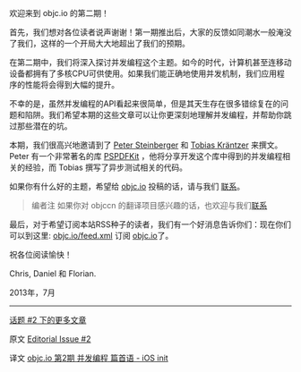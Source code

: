 欢迎来到 objc.io 的第二期！

首先，我们想对各位读者说声谢谢！第一期推出后，大家的反馈如同潮水一般淹没了我们，这样的一个开局大大地超出了我们的预期。

在第二期中，我们将深入探讨并发编程这个主题。如今的时代，计算机甚至连移动设备都拥有了多核CPU可供使用。如果我们能正确地使用并发机制，我们应用程序的性能将会得到大幅的提升。

不幸的是，虽然并发编程的API看起来很简单，但是其天生存在很多错综复在的问题和陷阱。我们希望本期的这些文章可以让你更深刻地理解并发编程，并帮助你跳过那些潜在的坑。

本期，我们很高兴地邀请到了 [Peter Steinberger][3] 和 [Tobias Kräntzer][4] 来撰文。Peter 有一个非常著名的库 [PSPDFKit][5] ，他将分享开发这个库中得到的并发编程相关的经验，而 Tobias 撰写了异步测试相关的代码。

如果你有什么好的主题，希望给 [objc.io][6] 投稿的话，请与我们 [联系][7]。

> <span class="secondary radius label">编者注</span> 如果你对 objccn 的翻译项目感兴趣的话，也欢迎与我们[联系][9]

最后，对于希望订阅本站RSS种子的读者，我们有一个好消息告诉你们：现在你们可以到这里: [objc.io/feed.xml][8] 订阅 [objc.io][6]了。

祝各位阅读愉快！

Chris, Daniel 和 Florian.

2013年，7月

---

[话题 #2 下的更多文章][11]

   [3]: https://twitter.com/steipete
   [4]: https://twitter.com/anagrom_ataf
   [5]: http://pspdfkit.com
   [6]: http://www.objc.io
   [7]: mailto:mail%40objc.io
   [8]: http://www.objc.io/feed.xml
   [9]: https://github.com/objccn/articles
   [11]: http://objccn.io/issue-2

原文 [Editorial Issue #2](http://www.objc.io/issue-2/editorial.html)
   
译文 [objc.io 第2期 并发编程 篇首语 - iOS init](http://iosinit.com/?p=811)